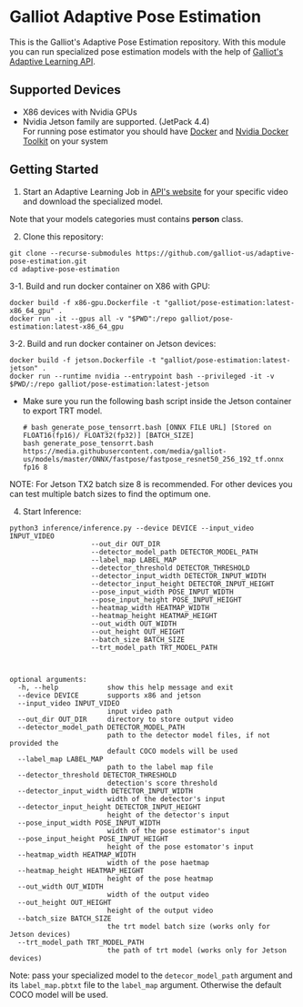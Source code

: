 # Galliot Adaptive Pose Estimation

This is the Galliot's Adaptive Pose Estimation repository. With this module you can run specialized pose estimation models with the help of [Galliot's Adaptive Learning API](https://api.neuralet.io/).

## Supported Devices

* X86 devices with Nvidia GPUs
* Nvidia Jetson family are supported. (JetPack 4.4)\
For running pose estimator you should have [Docker](https://docs.docker.com/get-docker/) and [Nvidia Docker Toolkit](https://github.com/NVIDIA/nvidia-docker) on your system

## Getting Started

1. Start an Adaptive Learning Job in [API's website](https://api.neuralet.io/) for your specific video and download the specialized model.

Note that your models categories must contains **person** class.

2. Clone this repository:

```
git clone --recurse-submodules https://github.com/galliot-us/adaptive-pose-estimation.git
cd adaptive-pose-estimation
```

3-1. Build and run docker container on X86 with GPU:
```
docker build -f x86-gpu.Dockerfile -t "galliot/pose-estimation:latest-x86_64_gpu" .
docker run -it --gpus all -v "$PWD":/repo galliot/pose-estimation:latest-x86_64_gpu
```

3-2. Build and run docker container on Jetson devices:
```
docker build -f jetson.Dockerfile -t "galliot/pose-estimation:latest-jetson" .
docker run --runtime nvidia --entrypoint bash --privileged -it -v $PWD/:/repo galliot/pose-estimation:latest-jetson
```
* Make sure you run the following bash script inside the Jetson container to export TRT model.
  ```
  # bash generate_pose_tensorrt.bash [ONNX FILE URL] [Stored on FLOAT16(fp16)/ FLOAT32(fp32)] [BATCH_SIZE]
  bash generate_pose_tensorrt.bash https://media.githubusercontent.com/media/galliot-us/models/master/ONNX/fastpose/fastpose_resnet50_256_192_tf.onnx fp16 8
  ```
NOTE: For Jetson TX2 batch size 8 is recommended. For other devices you can test multiple batch sizes to find the optimum one.

4. Start Inference:

```
python3 inference/inference.py --device DEVICE --input_video INPUT_VIDEO                                
                    --out_dir OUT_DIR
                    --detector_model_path DETECTOR_MODEL_PATH                                                                                                      
                    --label_map LABEL_MAP                                                                                                                                  
                    --detector_threshold DETECTOR_THRESHOLD                                                                                                             
                    --detector_input_width DETECTOR_INPUT_WIDTH                                                                                                           
                    --detector_input_height DETECTOR_INPUT_HEIGHT                                                                                                          
                    --pose_input_width POSE_INPUT_WIDTH
                    --pose_input_height POSE_INPUT_HEIGHT
                    --heatmap_width HEATMAP_WIDTH
                    --heatmap_height HEATMAP_HEIGHT
                    --out_width OUT_WIDTH
                    --out_height OUT_HEIGHT
                    --batch_size BATCH_SIZE
                    --trt_model_path TRT_MODEL_PATH



```
```
optional arguments:
  -h, --help            show this help message and exit
  --device DEVICE       supports x86 and jetson
  --input_video INPUT_VIDEO
                        input video path
  --out_dir OUT_DIR     directory to store output video
  --detector_model_path DETECTOR_MODEL_PATH
                        path to the detector model files, if not provided the
                        default COCO models will be used
  --label_map LABEL_MAP
                        path to the label map file
  --detector_threshold DETECTOR_THRESHOLD
                        detection's score threshold
  --detector_input_width DETECTOR_INPUT_WIDTH
                        width of the detector's input
  --detector_input_height DETECTOR_INPUT_HEIGHT
                        height of the detector's input
  --pose_input_width POSE_INPUT_WIDTH
                        width of the pose estimator's input
  --pose_input_height POSE_INPUT_HEIGHT
                        height of the pose estomator's input
  --heatmap_width HEATMAP_WIDTH
                        width of the pose haetmap
  --heatmap_height HEATMAP_HEIGHT
                        height of the pose heatmap
  --out_width OUT_WIDTH
                        width of the output video
  --out_height OUT_HEIGHT
                        height of the output video
  --batch_size BATCH_SIZE
                        the trt model batch size (works only for Jetson devices)
  --trt_model_path TRT_MODEL_PATH
                        the path of trt model (works only for Jetson devices)

```
Note: pass your specialized model to the `detecor_model_path` argument and its `label_map.pbtxt` file to the `label_map` argument. Otherwise the default COCO model will be used.
